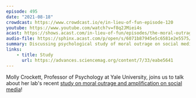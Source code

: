 ```yaml
---
episode: 495
date: "2021-08-18"
crowdcast: https://www.crowdcast.io/e/in-lieu-of-fun-episode-120
youtube: https://www.youtube.com/watch?v=f8q2JMiei4s
acast: https://shows.acast.com/in-lieu-of-fun/episodes/the-moral-outrage-of-molly-crockett
audio-file: https://sphinx.acast.com/p/open/s/6071b87945e5c6581e2e5575/e/611ed6fc014bb2001382b3df/media.mp3
summary: Discussing psychological study of moral outrage on social media
links:
    - title: Study
      url: https://advances.sciencemag.org/content/7/33/eabe5641
---
```

Molly Crockett, Professor of Psychology at Yale University, joins us to talk about her lab's recent [study on moral outrage and amplification on social media][study]!

[study]: https://advances.sciencemag.org/content/7/33/eabe5641
